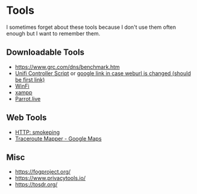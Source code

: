 # Tools

I sometimes forget about these tools because I don't use them often enough but I want to remember them.

## Downloadable Tools

- <https://www.grc.com/dns/benchmark.htm>
- [Unifi Controller Script](https://community.ui.com/questions/UniFi-Installation-Scripts-or-UniFi-Easy-Update-Script-or-UniFi-Lets-Encrypt-or-UniFi-Easy-Encrypt-/ccbc7530-dd61-40a7-82ec-22b17f027776) or [google link in case weburl is changed (should be first link)](https://www.google.com/search?q=unifi+installation+scripts&rlz=1C1GCEA_enUS1039US1040&oq=unifi+installation+scripts&aqs=chrome.0.0i512j0i22i30l5j0i390.5495j0j7&sourceid=chrome&ie=UTF-8)
- [WinFi](https://www.tethabyte.com/)
- [xampp](https://www.apachefriends.org/)
- [Parrot.live](https://github.com/hugomd/parrot.live)

## Web Tools

- [HTTP: smokeping](http://www.dslreports.com/)
- [Traceroute Mapper - Google Maps](https://stefansundin.github.io/traceroute-mapper/)

## Misc

- <https://fogproject.org/>
- <https://www.privacytools.io/>
- <https://tosdr.org/>
